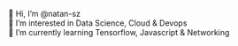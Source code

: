 👋 Hi, I’m @natan-sz<br>
👀 I’m interested in Data Science, Cloud & Devops<br>
🌱 I’m currently learning Tensorflow, Javascript & Networking

